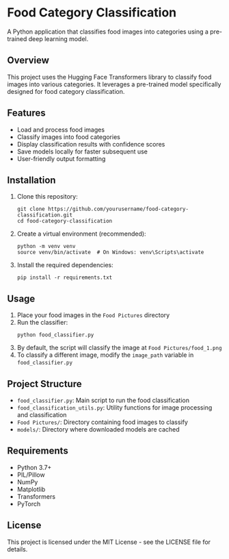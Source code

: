 # Food Category Classification

A Python application that classifies food images into categories using a pre-trained deep learning model.

## Overview

This project uses the Hugging Face Transformers library to classify food images into various categories. It leverages a pre-trained model specifically designed for food category classification.

## Features

- Load and process food images
- Classify images into food categories
- Display classification results with confidence scores
- Save models locally for faster subsequent use
- User-friendly output formatting

## Installation

1. Clone this repository:
   ```
   git clone https://github.com/yourusername/food-category-classification.git
   cd food-category-classification
   ```

2. Create a virtual environment (recommended):
   ```
   python -m venv venv
   source venv/bin/activate  # On Windows: venv\Scripts\activate
   ```

3. Install the required dependencies:
   ```
   pip install -r requirements.txt
   ```

## Usage

1. Place your food images in the `Food Pictures` directory
2. Run the classifier:
   ```
   python food_classifier.py
   ```
3. By default, the script will classify the image at `Food Pictures/food_1.png`
4. To classify a different image, modify the `image_path` variable in `food_classifier.py`

## Project Structure

- `food_classifier.py`: Main script to run the food classification
- `food_classification_utils.py`: Utility functions for image processing and classification
- `Food Pictures/`: Directory containing food images to classify
- `models/`: Directory where downloaded models are cached

## Requirements

- Python 3.7+
- PIL/Pillow
- NumPy
- Matplotlib
- Transformers
- PyTorch

## License

This project is licensed under the MIT License - see the LICENSE file for details. 